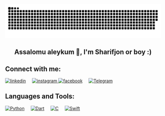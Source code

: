 <div>
  <img src="https://github.com/omadli/omadli/raw/master/output/github-contribution-grid-snake.svg" alt="snake"></center>
</div>

<h2 align="center">Assalomu aleykum 👋, I'm Sharifjon or boy :)</h2>


## Connect with me:
<p style="display: flex; align-items: center; gap: 20px;">
  <a href="https://www.linkedin.com/in/sharifjon-muminov-8772b12b4/" target="blank">
    <img src="https://img.icons8.com/color/48/000000/linkedin.png" alt="linkedin" />
  </a>
  
  <a href="https://www.instagram.com/sharifboy_muminov/" target="blank">
    <img src="https://static.vecteezy.com/system/resources/thumbnails/045/934/210/small/instagram-logo-icon-transparent-background-free-png.png" alt="instagram" width="40" height="40 />
  </a>
  
  <a href="https://www.facebook.com/profile.php?id=100047941307329" target="blank">
    <img src="https://upload.wikimedia.org/wikipedia/commons/6/6c/Facebook_Logo_2023.png" alt="facebook" width="40" height="40"/>
  </a>  

  <a href="https://t.me/sharifjon_muminov" target="blank">
    <img src="https://upload.wikimedia.org/wikipedia/commons/thumb/8/82/Telegram_logo.svg/2048px-Telegram_logo.svg.png" alt="Telegram" width="40" height="40"/>
  </a>  
</p>


## Languages and Tools:
<p align="left">
<div style="display: flex; align-items: center; gap: 20px;">
  <a href="https://www.python.org/" target="_blank">
    <img src="https://img.icons8.com/color/48/000000/python.png" alt="Python" width="50" height="50" />
  </a>
  
  <a href="https://dart.dev/" target="_blank">
    <img src="https://upload.wikimedia.org/wikipedia/commons/thumb/9/91/Dart-logo-icon.svg/2048px-Dart-logo-icon.svg.png" alt="Dart" width="50" height="50" />
  </a>
  
  <a href="https://itproger.com/course/c-programming" target="_blank">
    <img src="https://cdn.icon-icons.com/icons2/2415/PNG/512/c_plain_logo_icon_146610.png" alt="C" width="50" height="50" />
  </a>
  
  <a href="https://developer.apple.com/swift/" target="_blank">
    <img src="https://cdn3d.iconscout.com/3d/free/thumb/free-swift-3d-icon-download-in-png-blend-fbx-gltf-file-formats--apple-logo-programming-language-ios-macos-coding-lang-pack-logos-icons-7578009.png" alt="Swift" width="50" height="50" />
  </a>    
</div>

 

</p>


